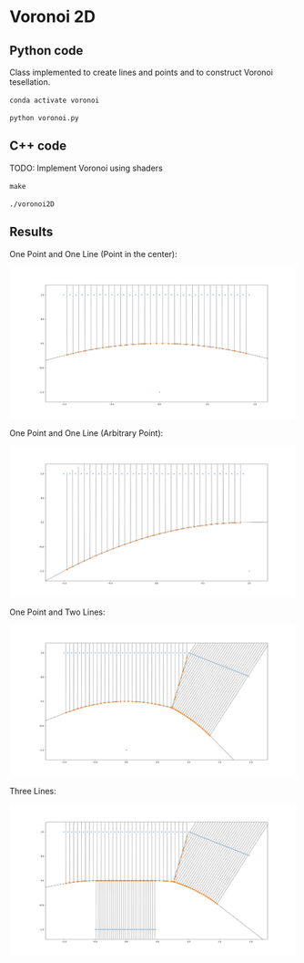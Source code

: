 # Voronoi 2D

## Python code

Class implemented to create lines and points and to construct Voronoi tesellation.

`conda activate voronoi`

`python voronoi.py`

## C++ code

TODO: Implement Voronoi using shaders

`make`

`./voronoi2D`

## Results
One Point and One Line (Point in the center):

![One Point and One Line (Point in the center)](./python_code/outputs/one_point_one_line.png)

One Point and One Line (Arbitrary Point):

![One Point and One Line (Point in the center)](./python_code/outputs/one_point_one_line2.png)

One Point and Two Lines:

![One Point and Two Lines](./python_code/outputs/one_point_two_lines.png)

Three Lines:

![Three Lines](./python_code/outputs/three_lines.png)
